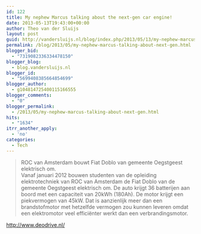 ```yaml
---
id: 122
title: My nephew Marcus talking about the next-gen car engine!
date: 2013-05-13T19:43:00+00:00
author: Theo van der Sluijs
layout: post
guid: http://vandersluijs.nl/blog/index.php/2013/05/13/my-nephew-marcus-talking-about-next-gen/
permalink: /blog/2013/05/my-nephew-marcus-talking-about-next-gen.html
blogger_bid:
  - "7319082336334478150"
blogger_blog:
  - blog.vandersluijs.nl
blogger_id:
  - "5699408385664854699"
blogger_author:
  - g104814725400115166555
blogger_comments:
  - "0"
blogger_permalink:
  - /2013/05/my-nephew-marcus-talking-about-next-gen.html
hits:
  - "1634"
itrr_another_apply:
  - 'no'
categories:
  - Tech
---
```

> ROC van Amsterdam bouwt Fiat Doblo van gemeente Oegstgeest elektrisch om.  
> Vanaf januari 2012 bouwen studenten van de opleiding elektrotechniek van ROC van Amsterdam de Fiat Doblo van de gemeente Oegstgeest elektrisch om. De auto krijgt 36 batterijen aan boord met een capaciteit van 20kWh (180Ah). De motor krijgt een piekvermogen van 45kW. Dat is aanzienlijk meer dan een brandstofmotor met hetzelfde vermogen zou kunnen leveren omdat een elektromotor veel efficiënter werkt dan een verbrandingsmotor.

<http://www.deodrive.nl/>